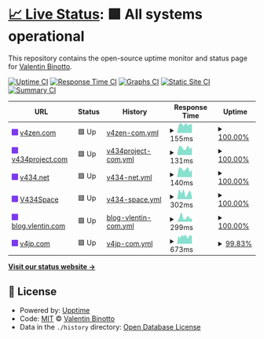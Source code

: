 # [📈 Live Status](https://status.v434project.com): <!--live status--> **🟩 All systems operational**

This repository contains the open-source uptime monitor and status page for [Valentin Binotto](https://v4zen.com).

[![Uptime CI](https://github.com/valentinbinotto/status/workflows/Uptime%20CI/badge.svg)](https://github.com/valentinbinotto/status/actions?query=workflow%3A%22Uptime+CI%22)
[![Response Time CI](https://github.com/valentinbinotto/status/workflows/Response%20Time%20CI/badge.svg)](https://github.com/valentinbinotto/status/actions?query=workflow%3A%22Response+Time+CI%22)
[![Graphs CI](https://github.com/valentinbinotto/status/workflows/Graphs%20CI/badge.svg)](https://github.com/valentinbinotto/status/actions?query=workflow%3A%22Graphs+CI%22)
[![Static Site CI](https://github.com/valentinbinotto/status/workflows/Static%20Site%20CI/badge.svg)](https://github.com/valentinbinotto/status/actions?query=workflow%3A%22Static+Site+CI%22)
[![Summary CI](https://github.com/valentinbinotto/status/workflows/Summary%20CI/badge.svg)](https://github.com/valentinbinotto/status/actions?query=workflow%3A%22Summary+CI%22)

<!--start: status pages-->
<!-- This summary is generated by Upptime (https://github.com/upptime/upptime) -->
<!-- Do not edit this manually, your changes will be overwritten -->
<!-- prettier-ignore -->
| URL | Status | History | Response Time | Uptime |
| --- | ------ | ------- | ------------- | ------ |
| <img alt="" src="https://raw.githubusercontent.com/valentinbinotto/status/master/assets/icon.png" height="13"> [v4zen.com](https://v4zen.com) | 🟩 Up | [v4zen-com.yml](https://github.com/valentinbinotto/status/commits/HEAD/history/v4zen-com.yml) | <details><summary><img alt="Response time graph" src="./graphs/v4zen-com/response-time-week.png" height="20"> 155ms</summary><br><a href="https://status.v434project.com/history/v4zen-com"><img alt="Response time 162" src="https://img.shields.io/endpoint?url=https%3A%2F%2Fraw.githubusercontent.com%2Fvalentinbinotto%2Fstatus%2FHEAD%2Fapi%2Fv4zen-com%2Fresponse-time.json"></a><br><a href="https://status.v434project.com/history/v4zen-com"><img alt="24-hour response time 158" src="https://img.shields.io/endpoint?url=https%3A%2F%2Fraw.githubusercontent.com%2Fvalentinbinotto%2Fstatus%2FHEAD%2Fapi%2Fv4zen-com%2Fresponse-time-day.json"></a><br><a href="https://status.v434project.com/history/v4zen-com"><img alt="7-day response time 155" src="https://img.shields.io/endpoint?url=https%3A%2F%2Fraw.githubusercontent.com%2Fvalentinbinotto%2Fstatus%2FHEAD%2Fapi%2Fv4zen-com%2Fresponse-time-week.json"></a><br><a href="https://status.v434project.com/history/v4zen-com"><img alt="30-day response time 162" src="https://img.shields.io/endpoint?url=https%3A%2F%2Fraw.githubusercontent.com%2Fvalentinbinotto%2Fstatus%2FHEAD%2Fapi%2Fv4zen-com%2Fresponse-time-month.json"></a><br><a href="https://status.v434project.com/history/v4zen-com"><img alt="1-year response time 162" src="https://img.shields.io/endpoint?url=https%3A%2F%2Fraw.githubusercontent.com%2Fvalentinbinotto%2Fstatus%2FHEAD%2Fapi%2Fv4zen-com%2Fresponse-time-year.json"></a></details> | <details><summary><a href="https://status.v434project.com/history/v4zen-com">100.00%</a></summary><a href="https://status.v434project.com/history/v4zen-com"><img alt="All-time uptime 100.00%" src="https://img.shields.io/endpoint?url=https%3A%2F%2Fraw.githubusercontent.com%2Fvalentinbinotto%2Fstatus%2FHEAD%2Fapi%2Fv4zen-com%2Fuptime.json"></a><br><a href="https://status.v434project.com/history/v4zen-com"><img alt="24-hour uptime 100.00%" src="https://img.shields.io/endpoint?url=https%3A%2F%2Fraw.githubusercontent.com%2Fvalentinbinotto%2Fstatus%2FHEAD%2Fapi%2Fv4zen-com%2Fuptime-day.json"></a><br><a href="https://status.v434project.com/history/v4zen-com"><img alt="7-day uptime 100.00%" src="https://img.shields.io/endpoint?url=https%3A%2F%2Fraw.githubusercontent.com%2Fvalentinbinotto%2Fstatus%2FHEAD%2Fapi%2Fv4zen-com%2Fuptime-week.json"></a><br><a href="https://status.v434project.com/history/v4zen-com"><img alt="30-day uptime 100.00%" src="https://img.shields.io/endpoint?url=https%3A%2F%2Fraw.githubusercontent.com%2Fvalentinbinotto%2Fstatus%2FHEAD%2Fapi%2Fv4zen-com%2Fuptime-month.json"></a><br><a href="https://status.v434project.com/history/v4zen-com"><img alt="1-year uptime 100.00%" src="https://img.shields.io/endpoint?url=https%3A%2F%2Fraw.githubusercontent.com%2Fvalentinbinotto%2Fstatus%2FHEAD%2Fapi%2Fv4zen-com%2Fuptime-year.json"></a></details>
| <img alt="" src="https://raw.githubusercontent.com/valentinbinotto/status/master/assets/icon.png" height="13"> [v434project.com](https://v434project.com) | 🟩 Up | [v434project-com.yml](https://github.com/valentinbinotto/status/commits/HEAD/history/v434project-com.yml) | <details><summary><img alt="Response time graph" src="./graphs/v434project-com/response-time-week.png" height="20"> 131ms</summary><br><a href="https://status.v434project.com/history/v434project-com"><img alt="Response time 156" src="https://img.shields.io/endpoint?url=https%3A%2F%2Fraw.githubusercontent.com%2Fvalentinbinotto%2Fstatus%2FHEAD%2Fapi%2Fv434project-com%2Fresponse-time.json"></a><br><a href="https://status.v434project.com/history/v434project-com"><img alt="24-hour response time 137" src="https://img.shields.io/endpoint?url=https%3A%2F%2Fraw.githubusercontent.com%2Fvalentinbinotto%2Fstatus%2FHEAD%2Fapi%2Fv434project-com%2Fresponse-time-day.json"></a><br><a href="https://status.v434project.com/history/v434project-com"><img alt="7-day response time 131" src="https://img.shields.io/endpoint?url=https%3A%2F%2Fraw.githubusercontent.com%2Fvalentinbinotto%2Fstatus%2FHEAD%2Fapi%2Fv434project-com%2Fresponse-time-week.json"></a><br><a href="https://status.v434project.com/history/v434project-com"><img alt="30-day response time 156" src="https://img.shields.io/endpoint?url=https%3A%2F%2Fraw.githubusercontent.com%2Fvalentinbinotto%2Fstatus%2FHEAD%2Fapi%2Fv434project-com%2Fresponse-time-month.json"></a><br><a href="https://status.v434project.com/history/v434project-com"><img alt="1-year response time 156" src="https://img.shields.io/endpoint?url=https%3A%2F%2Fraw.githubusercontent.com%2Fvalentinbinotto%2Fstatus%2FHEAD%2Fapi%2Fv434project-com%2Fresponse-time-year.json"></a></details> | <details><summary><a href="https://status.v434project.com/history/v434project-com">100.00%</a></summary><a href="https://status.v434project.com/history/v434project-com"><img alt="All-time uptime 100.00%" src="https://img.shields.io/endpoint?url=https%3A%2F%2Fraw.githubusercontent.com%2Fvalentinbinotto%2Fstatus%2FHEAD%2Fapi%2Fv434project-com%2Fuptime.json"></a><br><a href="https://status.v434project.com/history/v434project-com"><img alt="24-hour uptime 100.00%" src="https://img.shields.io/endpoint?url=https%3A%2F%2Fraw.githubusercontent.com%2Fvalentinbinotto%2Fstatus%2FHEAD%2Fapi%2Fv434project-com%2Fuptime-day.json"></a><br><a href="https://status.v434project.com/history/v434project-com"><img alt="7-day uptime 100.00%" src="https://img.shields.io/endpoint?url=https%3A%2F%2Fraw.githubusercontent.com%2Fvalentinbinotto%2Fstatus%2FHEAD%2Fapi%2Fv434project-com%2Fuptime-week.json"></a><br><a href="https://status.v434project.com/history/v434project-com"><img alt="30-day uptime 100.00%" src="https://img.shields.io/endpoint?url=https%3A%2F%2Fraw.githubusercontent.com%2Fvalentinbinotto%2Fstatus%2FHEAD%2Fapi%2Fv434project-com%2Fuptime-month.json"></a><br><a href="https://status.v434project.com/history/v434project-com"><img alt="1-year uptime 100.00%" src="https://img.shields.io/endpoint?url=https%3A%2F%2Fraw.githubusercontent.com%2Fvalentinbinotto%2Fstatus%2FHEAD%2Fapi%2Fv434project-com%2Fuptime-year.json"></a></details>
| <img alt="" src="https://raw.githubusercontent.com/valentinbinotto/status/master/assets/icon.png" height="13"> [v434.net](https://v434.net) | 🟩 Up | [v434-net.yml](https://github.com/valentinbinotto/status/commits/HEAD/history/v434-net.yml) | <details><summary><img alt="Response time graph" src="./graphs/v434-net/response-time-week.png" height="20"> 140ms</summary><br><a href="https://status.v434project.com/history/v434-net"><img alt="Response time 158" src="https://img.shields.io/endpoint?url=https%3A%2F%2Fraw.githubusercontent.com%2Fvalentinbinotto%2Fstatus%2FHEAD%2Fapi%2Fv434-net%2Fresponse-time.json"></a><br><a href="https://status.v434project.com/history/v434-net"><img alt="24-hour response time 131" src="https://img.shields.io/endpoint?url=https%3A%2F%2Fraw.githubusercontent.com%2Fvalentinbinotto%2Fstatus%2FHEAD%2Fapi%2Fv434-net%2Fresponse-time-day.json"></a><br><a href="https://status.v434project.com/history/v434-net"><img alt="7-day response time 140" src="https://img.shields.io/endpoint?url=https%3A%2F%2Fraw.githubusercontent.com%2Fvalentinbinotto%2Fstatus%2FHEAD%2Fapi%2Fv434-net%2Fresponse-time-week.json"></a><br><a href="https://status.v434project.com/history/v434-net"><img alt="30-day response time 158" src="https://img.shields.io/endpoint?url=https%3A%2F%2Fraw.githubusercontent.com%2Fvalentinbinotto%2Fstatus%2FHEAD%2Fapi%2Fv434-net%2Fresponse-time-month.json"></a><br><a href="https://status.v434project.com/history/v434-net"><img alt="1-year response time 158" src="https://img.shields.io/endpoint?url=https%3A%2F%2Fraw.githubusercontent.com%2Fvalentinbinotto%2Fstatus%2FHEAD%2Fapi%2Fv434-net%2Fresponse-time-year.json"></a></details> | <details><summary><a href="https://status.v434project.com/history/v434-net">100.00%</a></summary><a href="https://status.v434project.com/history/v434-net"><img alt="All-time uptime 100.00%" src="https://img.shields.io/endpoint?url=https%3A%2F%2Fraw.githubusercontent.com%2Fvalentinbinotto%2Fstatus%2FHEAD%2Fapi%2Fv434-net%2Fuptime.json"></a><br><a href="https://status.v434project.com/history/v434-net"><img alt="24-hour uptime 100.00%" src="https://img.shields.io/endpoint?url=https%3A%2F%2Fraw.githubusercontent.com%2Fvalentinbinotto%2Fstatus%2FHEAD%2Fapi%2Fv434-net%2Fuptime-day.json"></a><br><a href="https://status.v434project.com/history/v434-net"><img alt="7-day uptime 100.00%" src="https://img.shields.io/endpoint?url=https%3A%2F%2Fraw.githubusercontent.com%2Fvalentinbinotto%2Fstatus%2FHEAD%2Fapi%2Fv434-net%2Fuptime-week.json"></a><br><a href="https://status.v434project.com/history/v434-net"><img alt="30-day uptime 100.00%" src="https://img.shields.io/endpoint?url=https%3A%2F%2Fraw.githubusercontent.com%2Fvalentinbinotto%2Fstatus%2FHEAD%2Fapi%2Fv434-net%2Fuptime-month.json"></a><br><a href="https://status.v434project.com/history/v434-net"><img alt="1-year uptime 100.00%" src="https://img.shields.io/endpoint?url=https%3A%2F%2Fraw.githubusercontent.com%2Fvalentinbinotto%2Fstatus%2FHEAD%2Fapi%2Fv434-net%2Fuptime-year.json"></a></details>
| <img alt="" src="https://raw.githubusercontent.com/valentinbinotto/status/master/assets/icon.png" height="13"> [V434Space](https://v434.cloud.mattermost.com) | 🟩 Up | [v434-space.yml](https://github.com/valentinbinotto/status/commits/HEAD/history/v434-space.yml) | <details><summary><img alt="Response time graph" src="./graphs/v434-space/response-time-week.png" height="20"> 302ms</summary><br><a href="https://status.v434project.com/history/v434-space"><img alt="Response time 266" src="https://img.shields.io/endpoint?url=https%3A%2F%2Fraw.githubusercontent.com%2Fvalentinbinotto%2Fstatus%2FHEAD%2Fapi%2Fv434-space%2Fresponse-time.json"></a><br><a href="https://status.v434project.com/history/v434-space"><img alt="24-hour response time 104" src="https://img.shields.io/endpoint?url=https%3A%2F%2Fraw.githubusercontent.com%2Fvalentinbinotto%2Fstatus%2FHEAD%2Fapi%2Fv434-space%2Fresponse-time-day.json"></a><br><a href="https://status.v434project.com/history/v434-space"><img alt="7-day response time 302" src="https://img.shields.io/endpoint?url=https%3A%2F%2Fraw.githubusercontent.com%2Fvalentinbinotto%2Fstatus%2FHEAD%2Fapi%2Fv434-space%2Fresponse-time-week.json"></a><br><a href="https://status.v434project.com/history/v434-space"><img alt="30-day response time 266" src="https://img.shields.io/endpoint?url=https%3A%2F%2Fraw.githubusercontent.com%2Fvalentinbinotto%2Fstatus%2FHEAD%2Fapi%2Fv434-space%2Fresponse-time-month.json"></a><br><a href="https://status.v434project.com/history/v434-space"><img alt="1-year response time 266" src="https://img.shields.io/endpoint?url=https%3A%2F%2Fraw.githubusercontent.com%2Fvalentinbinotto%2Fstatus%2FHEAD%2Fapi%2Fv434-space%2Fresponse-time-year.json"></a></details> | <details><summary><a href="https://status.v434project.com/history/v434-space">100.00%</a></summary><a href="https://status.v434project.com/history/v434-space"><img alt="All-time uptime 100.00%" src="https://img.shields.io/endpoint?url=https%3A%2F%2Fraw.githubusercontent.com%2Fvalentinbinotto%2Fstatus%2FHEAD%2Fapi%2Fv434-space%2Fuptime.json"></a><br><a href="https://status.v434project.com/history/v434-space"><img alt="24-hour uptime 100.00%" src="https://img.shields.io/endpoint?url=https%3A%2F%2Fraw.githubusercontent.com%2Fvalentinbinotto%2Fstatus%2FHEAD%2Fapi%2Fv434-space%2Fuptime-day.json"></a><br><a href="https://status.v434project.com/history/v434-space"><img alt="7-day uptime 100.00%" src="https://img.shields.io/endpoint?url=https%3A%2F%2Fraw.githubusercontent.com%2Fvalentinbinotto%2Fstatus%2FHEAD%2Fapi%2Fv434-space%2Fuptime-week.json"></a><br><a href="https://status.v434project.com/history/v434-space"><img alt="30-day uptime 100.00%" src="https://img.shields.io/endpoint?url=https%3A%2F%2Fraw.githubusercontent.com%2Fvalentinbinotto%2Fstatus%2FHEAD%2Fapi%2Fv434-space%2Fuptime-month.json"></a><br><a href="https://status.v434project.com/history/v434-space"><img alt="1-year uptime 100.00%" src="https://img.shields.io/endpoint?url=https%3A%2F%2Fraw.githubusercontent.com%2Fvalentinbinotto%2Fstatus%2FHEAD%2Fapi%2Fv434-space%2Fuptime-year.json"></a></details>
| <img alt="" src="https://raw.githubusercontent.com/valentinbinotto/status/master/assets/icon.png" height="13"> [blog.vlentin.com](https://blog.vlentin.com) | 🟩 Up | [blog-vlentin-com.yml](https://github.com/valentinbinotto/status/commits/HEAD/history/blog-vlentin-com.yml) | <details><summary><img alt="Response time graph" src="./graphs/blog-vlentin-com/response-time-week.png" height="20"> 299ms</summary><br><a href="https://status.v434project.com/history/blog-vlentin-com"><img alt="Response time 377" src="https://img.shields.io/endpoint?url=https%3A%2F%2Fraw.githubusercontent.com%2Fvalentinbinotto%2Fstatus%2FHEAD%2Fapi%2Fblog-vlentin-com%2Fresponse-time.json"></a><br><a href="https://status.v434project.com/history/blog-vlentin-com"><img alt="24-hour response time 225" src="https://img.shields.io/endpoint?url=https%3A%2F%2Fraw.githubusercontent.com%2Fvalentinbinotto%2Fstatus%2FHEAD%2Fapi%2Fblog-vlentin-com%2Fresponse-time-day.json"></a><br><a href="https://status.v434project.com/history/blog-vlentin-com"><img alt="7-day response time 299" src="https://img.shields.io/endpoint?url=https%3A%2F%2Fraw.githubusercontent.com%2Fvalentinbinotto%2Fstatus%2FHEAD%2Fapi%2Fblog-vlentin-com%2Fresponse-time-week.json"></a><br><a href="https://status.v434project.com/history/blog-vlentin-com"><img alt="30-day response time 377" src="https://img.shields.io/endpoint?url=https%3A%2F%2Fraw.githubusercontent.com%2Fvalentinbinotto%2Fstatus%2FHEAD%2Fapi%2Fblog-vlentin-com%2Fresponse-time-month.json"></a><br><a href="https://status.v434project.com/history/blog-vlentin-com"><img alt="1-year response time 377" src="https://img.shields.io/endpoint?url=https%3A%2F%2Fraw.githubusercontent.com%2Fvalentinbinotto%2Fstatus%2FHEAD%2Fapi%2Fblog-vlentin-com%2Fresponse-time-year.json"></a></details> | <details><summary><a href="https://status.v434project.com/history/blog-vlentin-com">100.00%</a></summary><a href="https://status.v434project.com/history/blog-vlentin-com"><img alt="All-time uptime 100.00%" src="https://img.shields.io/endpoint?url=https%3A%2F%2Fraw.githubusercontent.com%2Fvalentinbinotto%2Fstatus%2FHEAD%2Fapi%2Fblog-vlentin-com%2Fuptime.json"></a><br><a href="https://status.v434project.com/history/blog-vlentin-com"><img alt="24-hour uptime 100.00%" src="https://img.shields.io/endpoint?url=https%3A%2F%2Fraw.githubusercontent.com%2Fvalentinbinotto%2Fstatus%2FHEAD%2Fapi%2Fblog-vlentin-com%2Fuptime-day.json"></a><br><a href="https://status.v434project.com/history/blog-vlentin-com"><img alt="7-day uptime 100.00%" src="https://img.shields.io/endpoint?url=https%3A%2F%2Fraw.githubusercontent.com%2Fvalentinbinotto%2Fstatus%2FHEAD%2Fapi%2Fblog-vlentin-com%2Fuptime-week.json"></a><br><a href="https://status.v434project.com/history/blog-vlentin-com"><img alt="30-day uptime 100.00%" src="https://img.shields.io/endpoint?url=https%3A%2F%2Fraw.githubusercontent.com%2Fvalentinbinotto%2Fstatus%2FHEAD%2Fapi%2Fblog-vlentin-com%2Fuptime-month.json"></a><br><a href="https://status.v434project.com/history/blog-vlentin-com"><img alt="1-year uptime 100.00%" src="https://img.shields.io/endpoint?url=https%3A%2F%2Fraw.githubusercontent.com%2Fvalentinbinotto%2Fstatus%2FHEAD%2Fapi%2Fblog-vlentin-com%2Fuptime-year.json"></a></details>
| <img alt="" src="https://raw.githubusercontent.com/valentinbinotto/status/master/assets/icon.png" height="13"> [v4jp.com](https://v4jp.com) | 🟩 Up | [v4jp-com.yml](https://github.com/valentinbinotto/status/commits/HEAD/history/v4jp-com.yml) | <details><summary><img alt="Response time graph" src="./graphs/v4jp-com/response-time-week.png" height="20"> 673ms</summary><br><a href="https://status.v434project.com/history/v4jp-com"><img alt="Response time 677" src="https://img.shields.io/endpoint?url=https%3A%2F%2Fraw.githubusercontent.com%2Fvalentinbinotto%2Fstatus%2FHEAD%2Fapi%2Fv4jp-com%2Fresponse-time.json"></a><br><a href="https://status.v434project.com/history/v4jp-com"><img alt="24-hour response time 708" src="https://img.shields.io/endpoint?url=https%3A%2F%2Fraw.githubusercontent.com%2Fvalentinbinotto%2Fstatus%2FHEAD%2Fapi%2Fv4jp-com%2Fresponse-time-day.json"></a><br><a href="https://status.v434project.com/history/v4jp-com"><img alt="7-day response time 673" src="https://img.shields.io/endpoint?url=https%3A%2F%2Fraw.githubusercontent.com%2Fvalentinbinotto%2Fstatus%2FHEAD%2Fapi%2Fv4jp-com%2Fresponse-time-week.json"></a><br><a href="https://status.v434project.com/history/v4jp-com"><img alt="30-day response time 677" src="https://img.shields.io/endpoint?url=https%3A%2F%2Fraw.githubusercontent.com%2Fvalentinbinotto%2Fstatus%2FHEAD%2Fapi%2Fv4jp-com%2Fresponse-time-month.json"></a><br><a href="https://status.v434project.com/history/v4jp-com"><img alt="1-year response time 677" src="https://img.shields.io/endpoint?url=https%3A%2F%2Fraw.githubusercontent.com%2Fvalentinbinotto%2Fstatus%2FHEAD%2Fapi%2Fv4jp-com%2Fresponse-time-year.json"></a></details> | <details><summary><a href="https://status.v434project.com/history/v4jp-com">99.83%</a></summary><a href="https://status.v434project.com/history/v4jp-com"><img alt="All-time uptime 99.69%" src="https://img.shields.io/endpoint?url=https%3A%2F%2Fraw.githubusercontent.com%2Fvalentinbinotto%2Fstatus%2FHEAD%2Fapi%2Fv4jp-com%2Fuptime.json"></a><br><a href="https://status.v434project.com/history/v4jp-com"><img alt="24-hour uptime 100.00%" src="https://img.shields.io/endpoint?url=https%3A%2F%2Fraw.githubusercontent.com%2Fvalentinbinotto%2Fstatus%2FHEAD%2Fapi%2Fv4jp-com%2Fuptime-day.json"></a><br><a href="https://status.v434project.com/history/v4jp-com"><img alt="7-day uptime 99.83%" src="https://img.shields.io/endpoint?url=https%3A%2F%2Fraw.githubusercontent.com%2Fvalentinbinotto%2Fstatus%2FHEAD%2Fapi%2Fv4jp-com%2Fuptime-week.json"></a><br><a href="https://status.v434project.com/history/v4jp-com"><img alt="30-day uptime 99.69%" src="https://img.shields.io/endpoint?url=https%3A%2F%2Fraw.githubusercontent.com%2Fvalentinbinotto%2Fstatus%2FHEAD%2Fapi%2Fv4jp-com%2Fuptime-month.json"></a><br><a href="https://status.v434project.com/history/v4jp-com"><img alt="1-year uptime 99.69%" src="https://img.shields.io/endpoint?url=https%3A%2F%2Fraw.githubusercontent.com%2Fvalentinbinotto%2Fstatus%2FHEAD%2Fapi%2Fv4jp-com%2Fuptime-year.json"></a></details>

<!--end: status pages-->

[**Visit our status website →**](https://status.v434project.com)

## 📄 License

- Powered by: [Upptime](https://github.com/upptime/upptime)
- Code: [MIT](./LICENSE) © [Valentin Binotto](v4zen.com)
- Data in the `./history` directory: [Open Database License](https://opendatacommons.org/licenses/odbl/1-0/)
